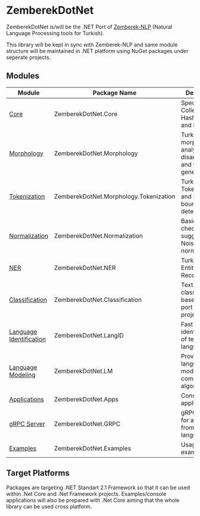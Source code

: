 ZemberekDotNet
============

ZemberekDotNet is/will be the .NET Port of [Zemberek-NLP](https://github.com/ahmetaa/zemberek-nlp) (Natural Language Processing tools for Turkish).

This library will be kept in sync with Zemberek-NLP and same module structure will be maintained in .NET platform using NuGet packages under seperate projects.

## Modules

|  Module    | Package Name |  Description       |    Status      |
|------------|----------|---------|---------|
| [Core](ZemberekDotNet.Core)                    | ZemberekDotNet.Core           | Special Collections, Hash functions and helpers. | Active Development  |
| [Morphology](ZemberekDotNet.Morphology)        | ZemberekDotNet.Morphology     | Turkish morphological analysis, disambiguation and word generation. | Pending |
| [Tokenization](ZemberekDotNet.Tokenization)    | ZemberekDotNet.Morphology.Tokenization         | Turkish Tokenization and sentence boundary detection. | Pending |
| [Normalization](ZemberekDotNet.Normalization)  | ZemberekDotNet.Normalization        | Basic spell checker, word suggestion. Noisy text normalization. |  Pending |
| [NER](NER)                      | ZemberekDotNet.NER                  | Turkish Named Entity Recognition. | Pending |
| [Classification](ZemberekDotNet.Classification)| ZemberekDotNet.Classification       | Text classification based on Java port of fastText project. |  Pending |
| [Language Identification](ZemberekDotNet.LangID)| ZemberekDotNet.LangID            | Fast identification of text language. |  Pending |
| [Language Modeling](ZemberekDotNet.LM)         | ZemberekDotNet.LM                   | Provides a language model compression algorithm. | Pending |
| [Applications](ZemberekDotNet.Apps)            | ZemberekDotNet.Apps                 | Console applications | Pending |
| [gRPC Server](ZemberekDotNet.GRPC)             | ZemberekDotNet.GRPC                 | gRPC server for access from other languages. | Pending |
| [Examples](ZemberekDotNet.Examples)            | ZemberekDotNet.Examples             | Usage examples. |  Pending |

## Target Platforms
Packages are targeting .NET Standart 2.1 Framework so that it can be used within .Net Core and .Net Framework projects. Examples/console applications will also be prepared with .Net Core aiming that the whole library can be used cross platform.
